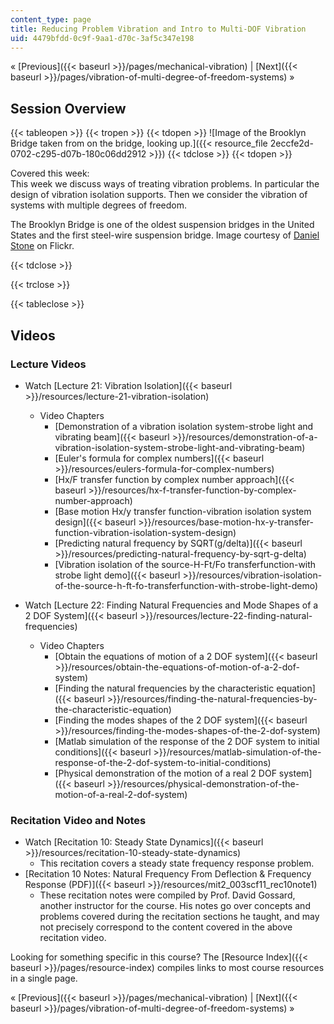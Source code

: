 ```yaml
---
content_type: page
title: Reducing Problem Vibration and Intro to Multi-DOF Vibration
uid: 4479bfdd-0c9f-9aa1-d70c-3af5c347e198
---
```


« [Previous]({{< baseurl >}}/pages/mechanical-vibration) | [Next]({{< baseurl >}}/pages/vibration-of-multi-degree-of-freedom-systems) »

Session Overview
----------------

{{< tableopen >}}
{{< tropen >}}
{{< tdopen >}}
![Image of the Brooklyn Bridge taken from on the bridge, looking up.]({{< resource_file 2eccfe2d-0702-c295-d07b-180c06dd2912 >}})
{{< tdclose >}}
{{< tdopen >}}


Covered this week:  
This week we discuss ways of treating vibration problems. In particular the design of vibration isolation supports. Then we consider the vibration of systems with multiple degrees of freedom.

The Brooklyn Bridge is one of the oldest suspension bridges in the United States and the first steel-wire suspension bridge. Image courtesy of [Daniel Stone](http://www.flickr.com/photos/91034415@N00/5172711476/) on Flickr.


{{< tdclose >}}

{{< trclose >}}

{{< tableclose >}}

Videos
------

### Lecture Videos

*   Watch [Lecture 21: Vibration Isolation]({{< baseurl >}}/resources/lecture-21-vibration-isolation)
    *   Video Chapters
        *   [Demonstration of a vibration isolation system-strobe light and vibrating beam]({{< baseurl >}}/resources/demonstration-of-a-vibration-isolation-system-strobe-light-and-vibrating-beam)
        *   [Euler's formula for complex numbers]({{< baseurl >}}/resources/eulers-formula-for-complex-numbers)
        *   [Hx/F transfer function by complex number approach]({{< baseurl >}}/resources/hx-f-transfer-function-by-complex-number-approach)
        *   [Base motion Hx/y transfer function-vibration isolation system design]({{< baseurl >}}/resources/base-motion-hx-y-transfer-function-vibration-isolation-system-design)
        *   [Predicting natural frequency by SQRT(g/delta)]({{< baseurl >}}/resources/predicting-natural-frequency-by-sqrt-g-delta)
        *   [Vibration isolation of the source-H-Ft/Fo transferfunction-with strobe light demo]({{< baseurl >}}/resources/vibration-isolation-of-the-source-h-ft-fo-transferfunction-with-strobe-light-demo)

*   Watch [Lecture 22: Finding Natural Frequencies and Mode Shapes of a 2 DOF System]({{< baseurl >}}/resources/lecture-22-finding-natural-frequencies)
    *   Video Chapters
        *   [Obtain the equations of motion of a 2 DOF system]({{< baseurl >}}/resources/obtain-the-equations-of-motion-of-a-2-dof-system)
        *   [Finding the natural frequencies by the characteristic equation]({{< baseurl >}}/resources/finding-the-natural-frequencies-by-the-characteristic-equation)
        *   [Finding the modes shapes of the 2 DOF system]({{< baseurl >}}/resources/finding-the-modes-shapes-of-the-2-dof-system)
        *   [Matlab simulation of the response of the 2 DOF system to initial conditions]({{< baseurl >}}/resources/matlab-simulation-of-the-response-of-the-2-dof-system-to-initial-conditions)
        *   [Physical demonstration of the motion of a real 2 DOF system]({{< baseurl >}}/resources/physical-demonstration-of-the-motion-of-a-real-2-dof-system)

### Recitation Video and Notes

*   Watch [Recitation 10: Steady State Dynamics]({{< baseurl >}}/resources/recitation-10-steady-state-dynamics)
    *   This recitation covers a steady state frequency response problem.
*   [Recitation 10 Notes: Natural Frequency From Deflection & Frequency Response (PDF)]({{< baseurl >}}/resources/mit2_003scf11_rec10note1)
    *   These recitation notes were compiled by Prof. David Gossard, another instructor for the course. His notes go over concepts and problems covered during the recitation sections he taught, and may not precisely correspond to the content covered in the above recitation video.

Looking for something specific in this course? The [Resource Index]({{< baseurl >}}/pages/resource-index) compiles links to most course resources in a single page.

« [Previous]({{< baseurl >}}/pages/mechanical-vibration) | [Next]({{< baseurl >}}/pages/vibration-of-multi-degree-of-freedom-systems) »